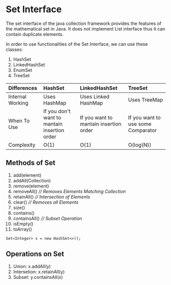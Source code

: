 # Set Interface

The set interface of the java collection framework provides the features of the mathematical set in Java. It does not implement List interface thus it can contain duplicate elements.

In order to use functionalities of the Set Interface, we can use these classes:

1. HashSet
2. LinkedHashSet
3. EnumSet
4. TreeSet

|Differences|HashSet|LinkedHashSet|TreeSet|
|:---|:---|:---|:---|
|Internal Working|Uses HashMap|Uses Linked HashMap|Uses TreeMap|
|When To Use|If you don't want to mantain insertion order|If you want to mantain insertion order|If you want to use some Comparator|
|Complexity|O(1)|O(1)|O(log(N))|

## Methods of Set

1. add(element)
2. addAll(Collection)
3. remove(element)
4. removeAll()      *//  Removes Elements Matching Collection*
5. retainAll()      *// Intersection of Elements*
6. clear()          *//  Removes all Elements*
7. size()
8. contains()
9. containsAll()    *// Subset Operation*
10. isEmpty()
11. toArray()

```
Set<Integer> s = new HashSet<>();
```

## Operations on Set

1. Union:           x.addAll(y)
2. Intersetion:     x.retainAll(y)
3. Subset:          y.containsAll(x)